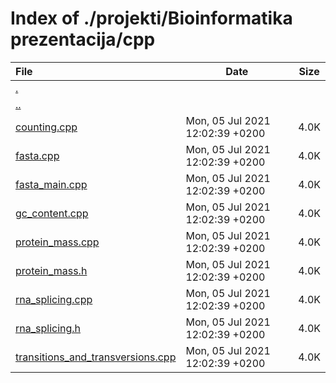 # Index of ./projekti/Bioinformatika prezentacija/cpp

File | Date | Size
:--- | --- | ---
[.](.) | |
[..](..) | |
[<span>counting.cpp</span>](counting.cpp) | Mon, 05 Jul 2021 12:02:39 +0200 | 4.0K
[<span>fasta.cpp</span>](fasta.cpp) | Mon, 05 Jul 2021 12:02:39 +0200 | 4.0K
[<span>fasta_main.cpp</span>](fasta_main.cpp) | Mon, 05 Jul 2021 12:02:39 +0200 | 4.0K
[<span>gc_content.cpp</span>](gc_content.cpp) | Mon, 05 Jul 2021 12:02:39 +0200 | 4.0K
[<span>protein_mass.cpp</span>](protein_mass.cpp) | Mon, 05 Jul 2021 12:02:39 +0200 | 4.0K
[<span>protein_mass.h</span>](protein_mass.h) | Mon, 05 Jul 2021 12:02:39 +0200 | 4.0K
[<span>rna_splicing.cpp</span>](rna_splicing.cpp) | Mon, 05 Jul 2021 12:02:39 +0200 | 4.0K
[<span>rna_splicing.h</span>](rna_splicing.h) | Mon, 05 Jul 2021 12:02:39 +0200 | 4.0K
[<span>transitions_and_transversions.cpp</span>](transitions_and_transversions.cpp) | Mon, 05 Jul 2021 12:02:39 +0200 | 4.0K
